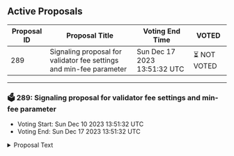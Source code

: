 ## Active Proposals

| Proposal ID | Proposal Title | Voting End Time | VOTED |
|-------------|----------------|-----------------|-------|
| 289 | Signaling proposal for validator fee settings and min-fee parameter | Sun Dec 17 2023 13:51:32 UTC | ⏳ NOT VOTED |

---

### 🗳 289: Signaling proposal for validator fee settings and min-fee parameter
- Voting Start: Sun Dec 10 2023 13:51:32 UTC
- Voting End: Sun Dec 17 2023 13:51:32 UTC

<details>
<summary>Proposal Text</summary>
 
This proposal is intended to signal a change of the accepted gas fees by Secret validators. /n /n Simultaneously it should be seen as a signalling proposal to change the not yet implemented min-gas-fee parameter to 0.05uSCRT. /n /n This is a follow-up on proposal #260 /n /n Proposed fee tiers: /n Low: 0.05 uSCRT /n Med: 0.1 uSCRT (2x lower option) /n high: 0.25 uSCRT (2.5x lower option) /n /n Forum post: https://forum.scrt.network/t/signalling-proposal-change-reduce-secret-gas-fee-tiering/7185 /n /n proposer: Ertemann - Lavender.Five Nodes
</details>
